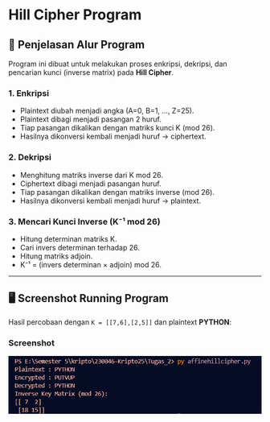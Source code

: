 # Hill Cipher Program

## 📌 Penjelasan Alur Program
Program ini dibuat untuk melakukan proses enkripsi, dekripsi, dan pencarian kunci (inverse matrix) pada **Hill Cipher**.

### 1. Enkripsi
- Plaintext diubah menjadi angka (A=0, B=1, …, Z=25).
- Plaintext dibagi menjadi pasangan 2 huruf.
- Tiap pasangan dikalikan dengan matriks kunci K (mod 26).
- Hasilnya dikonversi kembali menjadi huruf → ciphertext.

### 2. Dekripsi
- Menghitung matriks inverse dari K mod 26.
- Ciphertext dibagi menjadi pasangan huruf.
- Tiap pasangan dikalikan dengan matriks inverse (mod 26).
- Hasilnya dikonversi kembali menjadi huruf → plaintext.

### 3. Mencari Kunci Inverse (K⁻¹ mod 26)
- Hitung determinan matriks K.
- Cari invers determinan terhadap 26.
- Hitung matriks adjoin.
- K⁻¹ = (invers determinan × adjoin) mod 26.

---

## 🖥️ Screenshot Running Program
Hasil percobaan dengan `K = [[7,6],[2,5]]` dan plaintext **PYTHON**:

### Screenshot
![Output Hill Cipher](outputhillcipher.png)

